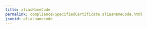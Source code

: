 ```yaml
---
title: aliasNameCode
permalink: compliance/SpecifiedCertificate.aliasNameCode.html
jsonid: aliasnamecode
---
```

